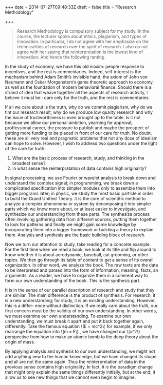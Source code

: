 +++
date = 2014-07-27T09:48:33Z
draft = false
title = "Research Methodology"

+++

> Research Methodology is compulsory subject for my study.
> In the course, the lecturer spoke about ethics, plagiarism,
> and types of innovation.
> In particular, I do not agree with her emphasize on
> the technicalities of research over the spirit of research.
> I also do not agree with her saying that 
> reinterpretation is the lowest kind of innovation.
> And hence the following ranting.

In the study of economy, 
we have this old maxim: 
people response to incentives, and the rest is commentaries. 
Indeed, self-interest is the mechanism 
behind Adam Smith’s invisible hand, 
the axiom of John von Neumann and 
Oskar Morgenstern’s game theoretic approach to economy, 
as well as the foundation of modern behavioral finance. 
Should there is a strand of idea 
that weave together all the aspects of research activity, 
I believe it must be : 
care only for the truth, and the rest is commentaries.

If all we care about is the truth, 
why do we commit plagiarism, 
why do we tint our research result, 
why do we produce low quality research 
and why the issue of trustworthiness is even brought up to the table. 
Is it not because we allow our personal ambition, 
yearning for approval, 
proffessional career, 
the pressure to publish and 
maybe the prospect of getting more funding 
to be placed in front of our care for truth. 
No doubt, these are all very real and pragmatic problems 
that not any dose of idealism can hope to solve. 
However, I wish to address two questions under the light of the care for truth:

 1. What are the basic process of research, study, and thinking in the broadest sense?
 2. In what sense the reinterpratation of data contains high originality?

In signal processing, 
we use Fourier or wavelet analysis 
to break down and understand the complex signal; 
in programming, 
we break down a complicated specification 
into simpler modules only to assemble them into bigger programs later; 
in physic, we study the most basic particle in order to build the Grand Unified Theory. 
It is the core of scientific method 
to analyze a complex phenomena or system by 
decomposing it into simpler parts which we know more about, 
or at least easier to investigate, 
and synthesize our understanding from these parts. 
The synthesize process often involving gathering data from different sources, 
putting them together to look for patterns and 
finally we might gain some knowledge by 
incorporating them into a bigger framework 
or building a theory to explain them. 
Analysis and synthesis are the basic building block of research.

Now we turn our attention to study, take reading for a concrete example. For
the first time when we read a book, we look at its title and flip around to know
whether it is about aerodynamic, baseball, cat grooming, or other topics. 
We then go through its table of content to get a sense of its overall organization. 
In other word, we analyze the book. 
The raw texts are the data to be interpreted and 
parsed into the form of information, meaning, facts, an arguments. 
As a reader, we have to organize them 
in a coherent way to form our own understanding of the book. 
This is the synthesis part.

It is in the sense of our parallel description of research and study that they are
similar. The main difference is the product of synthesis. For research, it is a new
understanding; for study, it is an existing understanding. However, this is a differ-
ence without distinction. If we really care about the truth, our first concern must
be the validity of our own understanding. In other words, we must examine our
own understanding. To examine our own understanding, we must break it apart
and put it back together again, differently. Take the famous equation \\(E = mc^2\\)
for example, if we only rearrange the equation into \\(m = E\\) , we have changed our \\(c^2\\)
perspective from how to make an atomic bomb to the deep theory about the origin of mass. 

By applying analysis and synhesis to our own understanding, 
we might not add anything new to the human knowledge, 
but we have changed its shape and all are not the same again.
Thus the reinterpretation of data in the previous sense contains high originality. 
In fact, it is the paradigm change that might only explain the same things differently initially, 
but at the end, it allow us to see new things that we cannot even begin to imagine.
